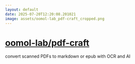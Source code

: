 ```yaml
---
layout: default
date: 2025-07-20T12:20:08.201021
image: assets/oomol-lab_pdf-craft_cropped.png
---
```


# [oomol-lab/pdf-craft](https://github.com/oomol-lab/pdf-craft)

convert scanned PDFs to markdown or epub with OCR and AI
